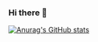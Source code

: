 ### Hi there 👋

[![Anurag's GitHub stats](https://github-readme-stats.vercel.app/api?username=waikey-lee)](https://github.com/anuraghazra/github-readme-stats)

<!--
**waikey-lee/waikey-lee** is a ✨ _special_ ✨ repository because its `README.md` (this file) appears on your GitHub profile.

Here are some ideas to get you started:

- 🔭 I’m currently working on ...
- 🌱 I’m currently learning ...
- 👯 I’m looking to collaborate on ...
- 🤔 I’m looking for help with ...
- 💬 Ask me about ...
- 📫 How to reach me: ...
- 😄 Pronouns: ...
- ⚡ Fun fact: ...
-->
